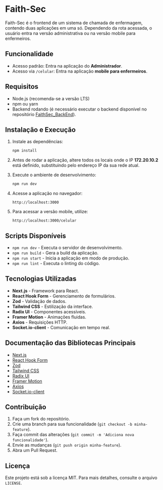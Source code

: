 # Faith-Sec

Faith-Sec é o frontend de um sistema de chamada de enfermagem, contendo duas aplicações em uma só. Dependendo da rota acessada, o usuário entra na versão administrativa ou na versão mobile para enfermeiros.

## Funcionalidade

- Acesso padrão: Entra na aplicação do **Administrador**.
- Acesso via `/celular`: Entra na aplicação **mobile para enfermeiros**.

## Requisitos

- Node.js (recomenda-se a versão LTS)
- npm ou yarn
- Backend rodando (é necessário executar o backend disponível no repositório [FaithSec_BackEnd](https://github.com/gabrielleSantosOliveira/FaithSec_BackEnd)).

## Instalação e Execução

1. Instale as dependências:
   ```sh
   npm install
   ```
2. Antes de rodar a aplicação, altere todos os locais onde o IP **172.20.10.2** está definido, substituindo pelo endereço IP da sua rede atual.

3. Execute o ambiente de desenvolvimento:
   ```sh
   npm run dev
   ```
4. Acesse a aplicação no navegador:
   ```
   http://localhost:3000
   ```
5. Para acessar a versão mobile, utilize:
   ```
   http://localhost:3000/celular
   ```

## Scripts Disponíveis

- `npm run dev` - Executa o servidor de desenvolvimento.
- `npm run build` - Gera a build da aplicação.
- `npm run start` - Inicia a aplicação em modo de produção.
- `npm run lint` - Executa o linting do código.

## Tecnologias Utilizadas

- **Next.js** - Framework para React.
- **React Hook Form** - Gerenciamento de formulários.
- **Zod** - Validação de dados.
- **Tailwind CSS** - Estilização da interface.
- **Radix UI** - Componentes acessíveis.
- **Framer Motion** - Animações fluidas.
- **Axios** - Requisições HTTP.
- **Socket.io-client** - Comunicação em tempo real.

## Documentação das Bibliotecas Principais

- [Next.js](https://nextjs.org/docs)
- [React Hook Form](https://react-hook-form.com/get-started)
- [Zod](https://zod.dev/)
- [Tailwind CSS](https://tailwindcss.com/docs/installation)
- [Radix UI](https://www.radix-ui.com/docs/primitives)
- [Framer Motion](https://www.framer.com/motion/)
- [Axios](https://axios-http.com/docs/intro)
- [Socket.io-client](https://socket.io/docs/v4/client-api/)

## Contribuição

1. Faça um fork do repositório.
2. Crie uma branch para sua funcionalidade (`git checkout -b minha-feature`).
3. Faça commit das alterações (`git commit -m 'Adiciona nova funcionalidade'`).
4. Envie as mudanças (`git push origin minha-feature`).
5. Abra um Pull Request.

## Licença

Este projeto está sob a licença MIT. Para mais detalhes, consulte o arquivo `LICENSE`.

